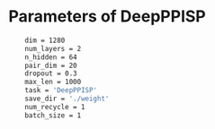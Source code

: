 # Parameters of DeepPPISP

```bash
    dim = 1280
    num_layers = 2
    n_hidden = 64
    pair_dim = 20
    dropout = 0.3
    max_len = 1000
    task = 'DeepPPISP'
    save_dir = './weight'
    num_recycle = 1
    batch_size = 1
```

